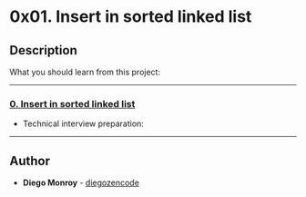 # 0x01. Insert in sorted linked list

## Description
What you should learn from this project:

---

### [0. Insert in sorted linked list](./0-insert_number.c)
* Technical interview preparation: 

---

## Author
* **Diego Monroy** - [diegozencode](https://github.com/diegozencode)